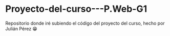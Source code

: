 # Proyecto-del-curso---P.Web-G1
Repositorio donde iré subiendo el código del proyecto del curso, hecho por Julián Pérez 😁
